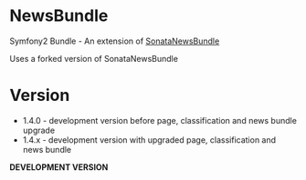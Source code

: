 NewsBundle
==========

Symfony2 Bundle - An extension of [SonataNewsBundle](https://github.com/sonata-project/SonataNewsBundle "SonataNewsBundle")

Uses a forked version of SonataNewsBundle

Version
=======

* 1.4.0 - development version before page, classification and news bundle upgrade
* 1.4.x - development version with upgraded page, classification and news bundle

**DEVELOPMENT VERSION**

